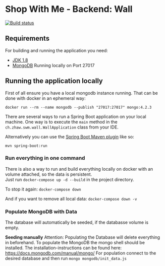 # Shop With Me - Backend: Wall

[![Build status](https://ci.cloudlab.zhaw.ch/api/projects/status/b57hibsns0gosquq?svg=true)](https://ci.cloudlab.zhaw.ch/project/swm/backend)

## Requirements

For building and running the application you need:
- [JDK 1.8](http://www.oracle.com/technetwork/java/javase/downloads/jdk8-downloads-2133151.html)
- [MongoDB](https://www.mongodb.com/download-center/community) Running locally on Port 27017 

## Running the application locally

First of all ensure you have a local mongodb instance running. That can be done with docker in an ephemeral way: 
```shell
docker run --rm --name mongodb --publish "27017:27017" mongo:4.2.3
```

There are several ways to run a Spring Boot application on your local machine. One way is to execute the `main` method in the `ch.zhaw.swm.wall.WallApplication` class from your IDE.

Alternatively you can use the [Spring Boot Maven plugin](https://docs.spring.io/spring-boot/docs/current/reference/html/build-tool-plugins-maven-plugin.html) like so:

```shell
mvn spring-boot:run
```

### Run everything in one command
There is also a way to run and build everything locally on docker with an volume attached, so the data is persistent.  
Just run `docker-compose up -d --build` in the project directory.

To stop it again: `docker-compose down`

And if you want to remove all local data: `docker-compose down -v`


### Populate MongoDB with Data

The database will automatically be seeded, if the databasse volume is empty.

**Seeding manually**
Attention: Populating the Database will delete everything in beforehand.
To populate the MongoDB the mongo shell should be installed. The installation-instructions can be found here: https://docs.mongodb.com/manual/mongo/
For population connect to the desired database and then run `mongo mongodb/init_data.js`

